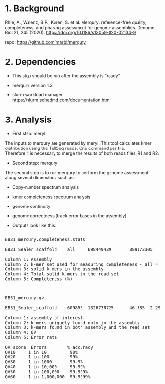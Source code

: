# 1. Background


Rhie, A., Walenz, B.P., Koren, S. et al. 
Merqury: reference-free quality, completeness, and phasing assessment for genome assemblies. 
Genome Biol 21, 245 (2020). 
https://doi.org/10.1186/s13059-020-02134-9

repo:
https://github.com/marbl/merqury

# 2. Dependencies

- This step should be run after the assembly is "ready"

- merqury version 1.3

- slurm workload manager https://slurm.schedmd.com/documentation.html

# 3. Analysis

- First step: meryl

The inputs to merqury are generated by meryl.
This tool calculates kmer distribution using the TellSeq reads.
One command per file.  
Therefore it is necessary to merge the results of both reads files, R1 and R2.

- Second step: merqury

The second step is to run merqury to perform the genome assessment along several dimensions such as:

- Copy-number spectrum analysis

- kmer completeness spectrum analysis

- genome continuity 

- genome correctness (track error bases in the assembly)


- Outputs  look like this:

<pre>

EB31_merqury.completeness.stats

EB31_Sealer_scaffold    all     698449439       889173305       78.5504

Column 1: Assembly
Column 2: k-mer set used for measuring completeness - all = read set (This gets expended with hap-mers later)
Column 3: solid k-mers in the assembly
Column 4: Total solid k-mers in the read set
Column 5: Completeness (%)

</pre>


<pre>

EB31_merqury.qv

EB31_Sealer_scaffold    609853  1326738725      46.385  2.29882e-05

Column 1: assembly of interest. 
Column 2: k-mers uniquely found only in the assembly
Column 3: k-mers found in both assembly and the read set
Column 4: QV
Column 5: Error rate

QV score  Errors        % accuracy
QV10     1 in 10         90%
QV20     1 in 100        99%
QV30     1 in 1000       99.9%
QV40     1 in 10,000     99.99%
QV50     1 in 100,000    99.999%
QV60     1 in 1,000,000  99.9999% 

</pre>
